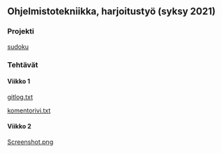 ## Ohjelmistotekniikka, harjoitustyö (syksy 2021)

### Projekti

[sudoku](https://github.com/Ozath/ot-harjoitustyo/tree/master/sudoku)

### Tehtävät

#### Viikko 1

[gitlog.txt](https://github.com/Ozath/ot-harjoitustyo/blob/master/laskarit/viikko1/gitlog.txt)

[komentorivi.txt](https://github.com/Ozath/ot-harjoitustyo/blob/master/laskarit/viikko1/komentorivi.txt)

#### Viikko 2

[Screenshot.png](https://github.com/Ozath/ot-harjoitustyo/blob/master/laskarit/viikko2/Screenshot.png)
